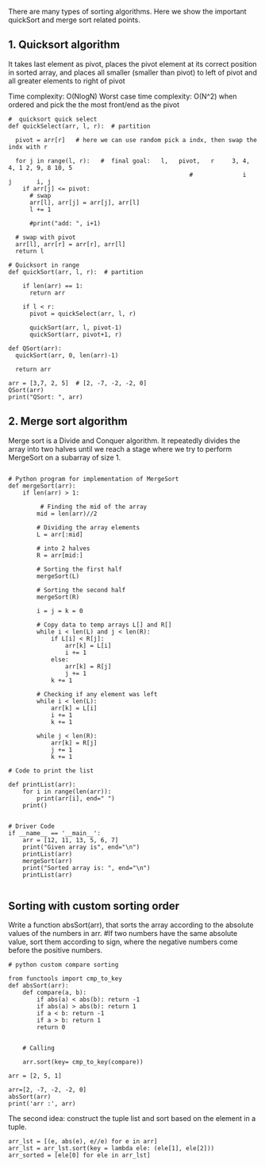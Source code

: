 
There are many types of sorting algorithms. Here we show the important quickSort and merge sort related points.


## 1. Quicksort algorithm
It takes last element as pivot, places the pivot element at its correct position in sorted array, and places all smaller (smaller than pivot) to left of pivot and all greater elements to right of pivot 

Time complexity: O(NlogN)
Worst case time complexity: O(N^2) when ordered and pick the the most front/end as the pivot

```
#  quicksort quick select
def quickSelect(arr, l, r):  # partition
  
  pivot = arr[r]   # here we can use random pick a indx, then swap the indx with r 
  
  for j in range(l, r):   #  final goal:   l,   pivot,   r     3, 4, 4, 1 2, 9, 8 10, 5
                                                   #              i        j       i, j 
    if arr[j] <= pivot:
      # swap
      arr[l], arr[j] = arr[j], arr[l]
      l += 1

      #print("add: ", i+1)
  
  # swap with pivot
  arr[l], arr[r] = arr[r], arr[l]
  return l

# Quicksort in range 
def quickSort(arr, l, r):  # partition
  
    if len(arr) == 1:
      return arr
    
    if l < r:
      pivot = quickSelect(arr, l, r)
      
      quickSort(arr, l, pivot-1)
      quickSort(arr, pivot+1, r)
    
def QSort(arr):
  quickSort(arr, 0, len(arr)-1)
  
  return arr

arr = [3,7, 2, 5]  # [2, -7, -2, -2, 0]
QSort(arr)
print("QSort: ", arr) 

```




## 2. Merge sort algorithm
Merge sort is a Divide and Conquer algorithm. It repeatedly divides the array into two halves until we reach a stage where we try to perform MergeSort on a subarray of size 1.

```

# Python program for implementation of MergeSort
def mergeSort(arr):
    if len(arr) > 1:
 
         # Finding the mid of the array
        mid = len(arr)//2
 
        # Dividing the array elements
        L = arr[:mid]
 
        # into 2 halves
        R = arr[mid:]
 
        # Sorting the first half
        mergeSort(L)
 
        # Sorting the second half
        mergeSort(R)
 
        i = j = k = 0
 
        # Copy data to temp arrays L[] and R[]
        while i < len(L) and j < len(R):
            if L[i] < R[j]:
                arr[k] = L[i]
                i += 1
            else:
                arr[k] = R[j]
                j += 1
            k += 1
 
        # Checking if any element was left
        while i < len(L):
            arr[k] = L[i]
            i += 1
            k += 1
 
        while j < len(R):
            arr[k] = R[j]
            j += 1
            k += 1
 
# Code to print the list
 
def printList(arr):
    for i in range(len(arr)):
        print(arr[i], end=" ")
    print()
 
 
# Driver Code
if __name__ == '__main__':
    arr = [12, 11, 13, 5, 6, 7]
    print("Given array is", end="\n")
    printList(arr)
    mergeSort(arr)
    print("Sorted array is: ", end="\n")
    printList(arr)


```

## Sorting with custom sorting order

Write a function absSort(arr), that sorts the array according to the absolute values of the numbers in arr.
#If two numbers have the same absolute value, sort them according to sign, where the negative numbers come before the positive numbers.

```
# python custom compare sorting

from functools import cmp_to_key
def absSort(arr):
    def compare(a, b):
        if abs(a) < abs(b): return -1
        if abs(a) > abs(b): return 1
        if a < b: return -1
        if a > b: return 1
        return 0


    # Calling
    
    arr.sort(key= cmp_to_key(compare))

arr = [2, 5, 1]

arr=[2, -7, -2, -2, 0]
absSort(arr)
print('arr :', arr)

```

The second idea: 
construct the tuple list and sort based on the element in a tuple.

```
arr_lst = [(e, abs(e), e//e) for e in arr]
arr_lst = arr_lst.sort(key = lambda ele: (ele[1], ele[2]))
arr_sorted = [ele[0] for ele in arr_lst]

```